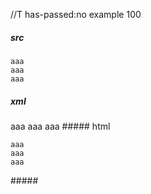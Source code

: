 //T has-passed:no
example 100
##### src
  ```
aaa
  aaa
aaa
  ```
##### xml
<?xml version="1.0" encoding="UTF-8"?>
<!DOCTYPE document SYSTEM "CommonMark.dtd">
<document xmlns="http://commonmark.org/xml/1.0">
  <code_block>aaa
aaa
aaa
</code_block>
</document>
##### html
<pre><code>aaa
aaa
aaa
</code></pre>
#####
